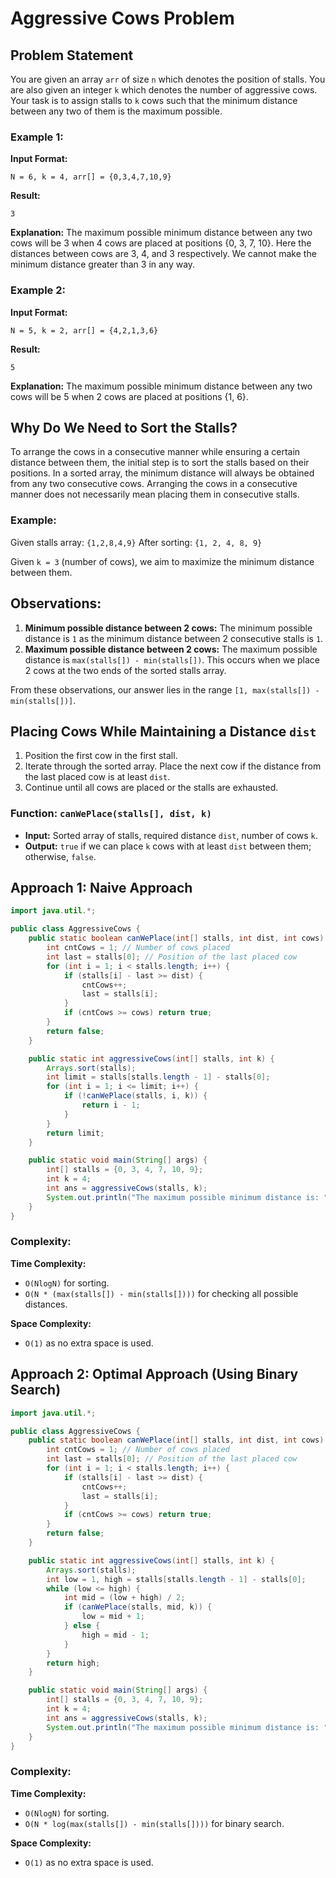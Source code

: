 # Aggressive Cows Problem

## Problem Statement
You are given an array `arr` of size `n` which denotes the position of stalls. You are also given an integer `k` which denotes the number of aggressive cows. Your task is to assign stalls to `k` cows such that the minimum distance between any two of them is the maximum possible.

### Example 1:
**Input Format:**
```
N = 6, k = 4, arr[] = {0,3,4,7,10,9}
```
**Result:**
```
3
```
**Explanation:**
The maximum possible minimum distance between any two cows will be 3 when 4 cows are placed at positions {0, 3, 7, 10}. Here the distances between cows are 3, 4, and 3 respectively. We cannot make the minimum distance greater than 3 in any way.

### Example 2:
**Input Format:**
```
N = 5, k = 2, arr[] = {4,2,1,3,6}
```
**Result:**
```
5
```
**Explanation:**
The maximum possible minimum distance between any two cows will be 5 when 2 cows are placed at positions {1, 6}.

## Why Do We Need to Sort the Stalls?
To arrange the cows in a consecutive manner while ensuring a certain distance between them, the initial step is to sort the stalls based on their positions. In a sorted array, the minimum distance will always be obtained from any two consecutive cows. Arranging the cows in a consecutive manner does not necessarily mean placing them in consecutive stalls.

### Example:
Given stalls array: `{1,2,8,4,9}`
After sorting: `{1, 2, 4, 8, 9}`

Given `k = 3` (number of cows), we aim to maximize the minimum distance between them.

## Observations:
1. **Minimum possible distance between 2 cows:** The minimum possible distance is `1` as the minimum distance between 2 consecutive stalls is `1`.
2. **Maximum possible distance between 2 cows:** The maximum possible distance is `max(stalls[]) - min(stalls[])`. This occurs when we place 2 cows at the two ends of the sorted stalls array.

From these observations, our answer lies in the range `[1, max(stalls[]) - min(stalls[])]`.

## Placing Cows While Maintaining a Distance `dist`
1. Position the first cow in the first stall.
2. Iterate through the sorted array. Place the next cow if the distance from the last placed cow is at least `dist`.
3. Continue until all cows are placed or the stalls are exhausted.

### Function: `canWePlace(stalls[], dist, k)`
- **Input:** Sorted array of stalls, required distance `dist`, number of cows `k`.
- **Output:** `true` if we can place `k` cows with at least `dist` between them; otherwise, `false`.

## Approach 1: Naive Approach

```java
import java.util.*;

public class AggressiveCows {
    public static boolean canWePlace(int[] stalls, int dist, int cows) {
        int cntCows = 1; // Number of cows placed
        int last = stalls[0]; // Position of the last placed cow
        for (int i = 1; i < stalls.length; i++) {
            if (stalls[i] - last >= dist) {
                cntCows++;
                last = stalls[i];
            }
            if (cntCows >= cows) return true;
        }
        return false;
    }

    public static int aggressiveCows(int[] stalls, int k) {
        Arrays.sort(stalls);
        int limit = stalls[stalls.length - 1] - stalls[0];
        for (int i = 1; i <= limit; i++) {
            if (!canWePlace(stalls, i, k)) {
                return i - 1;
            }
        }
        return limit;
    }

    public static void main(String[] args) {
        int[] stalls = {0, 3, 4, 7, 10, 9};
        int k = 4;
        int ans = aggressiveCows(stalls, k);
        System.out.println("The maximum possible minimum distance is: " + ans);
    }
}
```

### Complexity:
**Time Complexity:**
- `O(NlogN)` for sorting.
- `O(N * (max(stalls[]) - min(stalls[])))` for checking all possible distances.

**Space Complexity:**
- `O(1)` as no extra space is used.

## Approach 2: Optimal Approach (Using Binary Search)

```java
import java.util.*;

public class AggressiveCows {
    public static boolean canWePlace(int[] stalls, int dist, int cows) {
        int cntCows = 1; // Number of cows placed
        int last = stalls[0]; // Position of the last placed cow
        for (int i = 1; i < stalls.length; i++) {
            if (stalls[i] - last >= dist) {
                cntCows++;
                last = stalls[i];
            }
            if (cntCows >= cows) return true;
        }
        return false;
    }

    public static int aggressiveCows(int[] stalls, int k) {
        Arrays.sort(stalls);
        int low = 1, high = stalls[stalls.length - 1] - stalls[0];
        while (low <= high) {
            int mid = (low + high) / 2;
            if (canWePlace(stalls, mid, k)) {
                low = mid + 1;
            } else {
                high = mid - 1;
            }
        }
        return high;
    }

    public static void main(String[] args) {
        int[] stalls = {0, 3, 4, 7, 10, 9};
        int k = 4;
        int ans = aggressiveCows(stalls, k);
        System.out.println("The maximum possible minimum distance is: " + ans);
    }
}
```

### Complexity:
**Time Complexity:**
- `O(NlogN)` for sorting.
- `O(N * log(max(stalls[]) - min(stalls[])))` for binary search.

**Space Complexity:**
- `O(1)` as no extra space is used.
